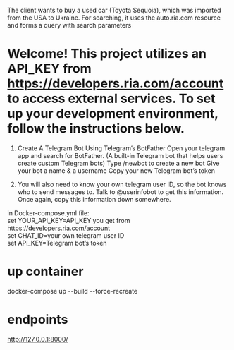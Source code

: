 The client wants to buy a used car (Toyota Sequoia), which was imported from the USA to Ukraine. For searching, it uses the auto.ria.com resource and forms a query with search parameters
# Welcome! This project utilizes an API_KEY from https://developers.ria.com/account to access external services. To set up your development environment, follow the instructions below.

1. Create A Telegram Bot Using Telegram’s BotFather
Open your telegram app and search for BotFather. (A built-in Telegram bot that helps users create custom Telegram bots)
Type /newbot to create a new bot
Give your bot a name & a username
Copy your new Telegram bot’s token

2. You will also need to know your own telegram user ID, so the bot knows who to send messages to. Talk to @userinfobot to get this information. Once again, copy this information down somewhere.

in Docker-compose.yml file:  
set YOUR_API_KEY=API_KEY you get from https://developers.ria.com/account  
set CHAT_ID=your own telegram user ID  
set API_KEY=Telegram bot’s token  

 

# up container
docker-compose up --build --force-recreate  

# endpoints
http://127.0.0.1:8000/  
